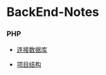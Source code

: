 # BackEnd-Notes

### PHP

- [连接数据库](https://github.com/xia0bs/BackEnd-Notes/blob/master/PHP/mysql.md)

- [项目结构](https://github.com/xia0bs/BackEnd-Notes/blob/master/PHP/Project.md)
